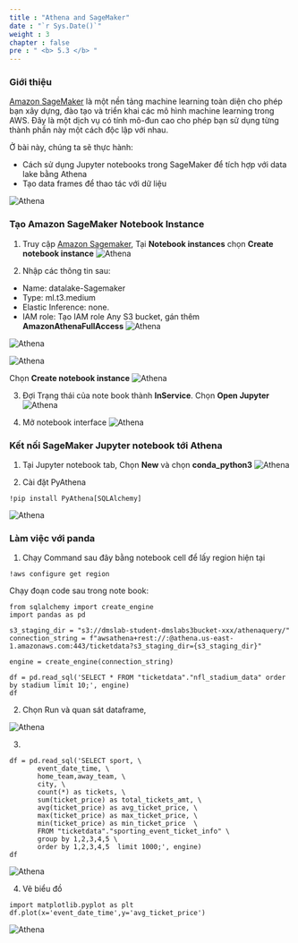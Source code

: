 ```yaml
---
title : "Athena and SageMaker"
date : "`r Sys.Date()`"
weight : 3
chapter : false
pre : " <b> 5.3 </b> "
---
```


### Giới thiệu

[Amazon SageMaker](https://aws.amazon.com/sagemaker/) là một nền tảng machine learning toàn diện cho phép bạn xây dựng, đào tạo và triển khai các mô hình machine learning trong AWS. Đây là một dịch vụ có tính mô-đun cao cho phép bạn sử dụng từng thành phần này một cách độc lập với nhau.

Ở bài này, chúng ta sẽ thực hành:
- Cách sử dụng Jupyter notebooks trong SageMaker để tích hợp với data lake bằng Athena
- Tạo data frames để thao tác với dữ liệu

![Athena](/images/5.fwd/96.png) 

### Tạo Amazon SageMaker Notebook Instance

1. Truy cập [Amazon Sagemaker](https://console.aws.amazon.com/sagemaker/home), Tại **Notebook instances** chọn **Create notebook instance**
![Athena](/images/5.fwd/97.png) 

2. Nhập các thông tin sau:
- Name: datalake-Sagemaker
- Type: ml.t3.medium
- Elastic Inference: none.
- IAM role: Tạo IAM role Any S3 bucket, gán thêm **AmazonAthenaFullAccess**
![Athena](/images/5.fwd/98.png) 

![Athena](/images/5.fwd/99.png) 

![Athena](/images/5.fwd/100.png) 

Chọn **Create notebook instance**
![Athena](/images/5.fwd/101.png) 

3. Đợi Trạng thái của note book thành **InService**. Chọn **Open Jupyter**
![Athena](/images/5.fwd/02021.png) 

4. Mở notebook interface
![Athena](/images/5.fwd/102.png) 


### Kết nối SageMaker Jupyter notebook tới Athena

1. Tại Jupyter notebook tab, Chọn **New** và chọn **conda_python3**
![Athena](/images/5.fwd/103.png) 

2. Cài đặt PyAthena

```
!pip install PyAthena[SQLAlchemy]
```
![Athena](/images/5.fwd/104.png) 

### Làm việc với panda

1. Chạy Command sau đây bằng notebook cell để lấy region hiện tại
```
!aws configure get region
```

Chạy đoạn code sau trong note book:
```
from sqlalchemy import create_engine
import pandas as pd

s3_staging_dir = "s3://dmslab-student-dmslabs3bucket-xxx/athenaquery/"
connection_string = f"awsathena+rest://:@athena.us-east-1.amazonaws.com:443/ticketdata?s3_staging_dir={s3_staging_dir}"

engine = create_engine(connection_string)

df = pd.read_sql('SELECT * FROM "ticketdata"."nfl_stadium_data" order by stadium limit 10;', engine)
df
```
2. Chọn Run và quan sát dataframe,

![Athena](/images/5.fwd/105.png) 

3. 
```
df = pd.read_sql('SELECT sport, \
       event_date_time, \
       home_team,away_team, \
       city, \
       count(*) as tickets, \
       sum(ticket_price) as total_tickets_amt, \
       avg(ticket_price) as avg_ticket_price, \
       max(ticket_price) as max_ticket_price, \
       min(ticket_price) as min_ticket_price  \
       FROM "ticketdata"."sporting_event_ticket_info" \
       group by 1,2,3,4,5 \
       order by 1,2,3,4,5  limit 1000;', engine)
df
```
![Athena](/images/5.fwd/106.png) 

4. Vẽ biểu đồ
```
import matplotlib.pyplot as plt 
df.plot(x='event_date_time',y='avg_ticket_price')
```
![Athena](/images/5.fwd/107.png) 
